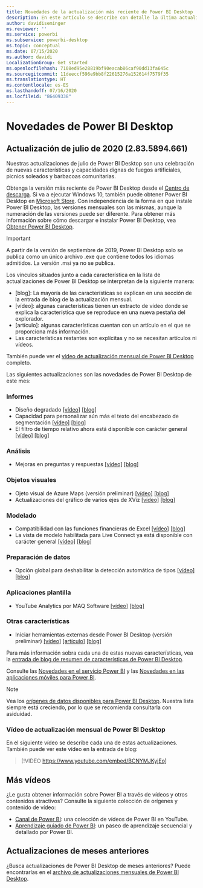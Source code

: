 ```yaml
---
title: Novedades de la actualización más reciente de Power BI Desktop
description: En este artículo se describe con detalle la última actualización mensual de Power BI Desktop.
author: davidiseminger
ms.reviewer: ''
ms.service: powerbi
ms.subservice: powerbi-desktop
ms.topic: conceptual
ms.date: 07/15/2020
ms.author: davidi
LocalizationGroup: Get started
ms.openlocfilehash: 7108ed95e28819bf90eacab86caf90dd13fa645c
ms.sourcegitcommit: 11deeccf596e9bb8f22615276a152614f7579f35
ms.translationtype: HT
ms.contentlocale: es-ES
ms.lasthandoff: 07/16/2020
ms.locfileid: "86409338"
---
```

# <a name="whats-new-in-power-bi-desktop"></a>Novedades de Power BI Desktop

## <a name="july-2020-update-2835894661"></a>Actualización de julio de 2020 (2.83.5894.661)

Nuestras actualizaciones de julio de Power BI Desktop son una celebración de nuevas características y capacidades dignas de fuegos artificiales, picnics soleados y barbacoas comunitarias. 

Obtenga la versión más reciente de Power BI Desktop desde el [Centro de descarga](https://www.microsoft.com/download/details.aspx?id=58494). Si va a ejecutar Windows 10, también puede obtener Power BI Desktop en [Microsoft Store](https://aka.ms/pbidesktopstore). Con independencia de la forma en que instale Power BI Desktop, las versiones mensuales son las mismas, aunque la numeración de las versiones puede ser diferente. Para obtener más información sobre cómo descargar e instalar Power BI Desktop, vea [Obtener Power BI Desktop](desktop-get-the-desktop.md). 

> [!IMPORTANT]
> A partir de la versión de septiembre de 2019, Power BI Desktop solo se publica como un único archivo .exe que contiene todos los idiomas admitidos. La versión .msi ya no se publica.


Los vínculos situados junto a cada característica en la lista de actualizaciones de Power BI Desktop se interpretan de la siguiente manera:

* \[blog\]: La mayoría de las características se explican en una sección de la entrada de blog de la actualización mensual.
* \[vídeo\]: algunas características tienen un extracto de vídeo donde se explica la característica que se reproduce en una nueva pestaña del explorador.
* \[artículo\]: algunas características cuentan con un artículo en el que se proporciona más información.
* Las características restantes son explícitas y no se necesitan artículos ni vídeos.

También puede ver el [vídeo de actualización mensual de Power BI Desktop](#power-bi-desktop-monthly-update-video) completo.

Las siguientes actualizaciones son las novedades de Power BI Desktop de este mes:


### <a name="reporting"></a>Informes
* Diseño degradado [[vídeo]](https://youtu.be/BCNYMJKyjEo?t=15)  [[blog]](https://powerbi.microsoft.com/blog/power-bi-desktop-july-2020-feature-summary/#_Gradient_legend) 
* Capacidad para personalizar aún más el texto del encabezado de segmentación [[vídeo]](https://youtu.be/BCNYMJKyjEo?t=159)   [[blog]](https://powerbi.microsoft.com/blog/power-bi-desktop-july-2020-feature-summary/#_Ability_to_further) 
* El filtro de tiempo relativo ahora está disponible con carácter general [[vídeo]](https://youtu.be/BCNYMJKyjEo?t=195)  [[blog]](https://powerbi.microsoft.com/blog/power-bi-desktop-july-2020-feature-summary/#_Relative_time_filter) 


### <a name="analytics"></a>Análisis
* Mejoras en preguntas y respuestas [[vídeo]](https://youtu.be/BCNYMJKyjEo?t=214)  [[blog]](https://powerbi.microsoft.com/blog/power-bi-desktop-july-2020-feature-summary/#_Enhancements_to_QA) 


### <a name="visuals"></a>Objetos visuales
* Ojeto visual de Azure Maps (versión preliminar) [[vídeo]](https://youtu.be/BCNYMJKyjEo?t=390)  [[blog]](https://powerbi.microsoft.com/blog/power-bi-desktop-july-2020-feature-summary/#_Azure_Maps_visual)
* Actualizaciones del gráfico de varios ejes de XViz [[vídeo]](https://youtu.be/BCNYMJKyjEo?t=783)  [[blog]](https://powerbi.microsoft.com/blog/power-bi-desktop-july-2020-feature-summary/#_Updates_to_Multi_Axis)


### <a name="modeling"></a>Modelado
* Compatibilidad con las funciones financieras de Excel [[vídeo]](https://youtu.be/BCNYMJKyjEo?t=812)   [[blog]](https://powerbi.microsoft.com/blog/power-bi-desktop-july-2020-feature-summary/#_Support_for_Excel)
* La vista de modelo habilitada para Live Connect ya está disponible con carácter general [[vídeo]](https://youtu.be/BCNYMJKyjEo?t=956)  [[blog]](https://powerbi.microsoft.com/blog/power-bi-desktop-july-2020-feature-summary/#_Model_view_enabled)


### <a name="data-preparation"></a>Preparación de datos
* Opción global para deshabilitar la detección automática de tipos [[vídeo]](https://youtu.be/BCNYMJKyjEo?t=989)   [[blog]](https://powerbi.microsoft.com/blog/power-bi-desktop-july-2020-feature-summary/#_Global_option_to) 


### <a name="template-apps"></a>Aplicaciones plantilla
* YouTube Analytics por MAQ Software [[vídeo]](https://youtu.be/BCNYMJKyjEo?t=1035)  [[blog]](https://powerbi.microsoft.com/blog/power-bi-desktop-july-2020-feature-summary/#_YouTube_Analytics_by)


### <a name="other-features"></a>Otras características
* Iniciar herramientas externas desde Power BI Desktop (versión preliminar) [[vídeo]](https://youtu.be/BCNYMJKyjEo?t=1066)   [[artículo]](../create-reports/desktop-external-tools.md)  [[blog]](https://powerbi.microsoft.com/blog/power-bi-desktop-july-2020-feature-summary/#_Launch_external_tools) 


Para más información sobra cada una de estas nuevas características, vea la [entrada de blog de resumen de características de Power BI Desktop](https://powerbi.microsoft.com/blog/power-bi-desktop-july-2020-feature-summary/).

Consulte las [Novedades en el servicio Power BI](service-whats-new.md) y las [Novedades en las aplicaciones móviles para Power BI](../consumer/mobile/mobile-whats-new-in-the-mobile-apps.md).

> [!NOTE]
> Vea los [orígenes de datos disponibles para Power BI Desktop](../connect-data/desktop-data-sources.md). Nuestra lista siempre está creciendo, por lo que se recomienda consultarla con asiduidad.


### <a name="power-bi-desktop-monthly-update-video"></a>Vídeo de actualización mensual de Power BI Desktop
En el siguiente vídeo se describe cada una de estas actualizaciones. También puede ver este vídeo en la entrada de blog:

> [!VIDEO https://www.youtube.com/embed/BCNYMJKyjEo]

## <a name="more-videos"></a>Más vídeos

¿Le gusta obtener información sobre Power BI a través de vídeos y otros contenidos atractivos? Consulte la siguiente colección de orígenes y contenido de vídeo:

-   [Canal de Power BI](https://www.youtube.com/user/mspowerbi): una colección de vídeos de Power BI en YouTube.
-   [Aprendizaje guiado de Power BI](https://powerbi.microsoft.com/guided-learning/): un paseo de aprendizaje secuencial y detallado por Power BI.

## <a name="updates-for-previous-months"></a>Actualizaciones de meses anteriores

¿Busca actualizaciones de Power BI Desktop de meses anteriores? Puede encontrarlas en el [archivo de actualizaciones mensuales de Power BI Desktop](desktop-latest-update-archive.md).
